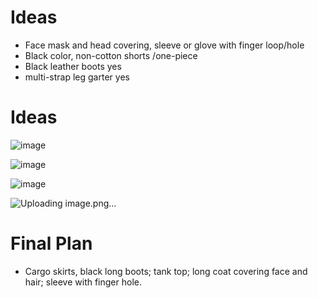 # Ideas
- Face mask and head covering, sleeve or glove with finger loop/hole
- Black color, non-cotton
shorts /one-piece
- Black leather boots yes
- multi-strap leg garter yes


# Ideas

![image](https://github.com/Lin2xdd/Journey-Into-Exile/assets/72551770/da26c94e-c332-4b0b-89c2-891e17cc02be)

![image](https://github.com/Lin2xdd/Journey-Into-Exile/assets/72551770/c9ea011e-6a44-42b7-8c45-2e76b96b048d)

![image](https://github.com/Lin2xdd/Journey-Into-Exile/assets/72551770/591569ea-f3b4-4495-919e-3db65132dfce)

![Uploading image.png…]()


# Final Plan
- Cargo skirts, black long boots; tank top; long coat covering face and hair; sleeve with finger hole.
